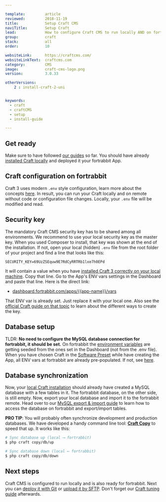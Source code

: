 ```yaml
---

template:         article
reviewed:         2018-11-19
title:            Setup Craft CMS
naviTitle:        Setup Craft
lead:             How to configure Craft CMS to run locally AND on fortrabbit.
group:            craft
stack:            all
order:            10

websiteLink:      https://craftcms.com/
websiteLinkText:  craftcms.com
category:         CMS
image:            craft-cms-logo.png
version:          3.0.33

otherVersions:
    2 : install-craft-2-uni


keywords:
  - craft
  - craftCMS
  - setup
  - install-guide

---
```



## Get ready

Make sure to have followed [our guides](/craft-3-about) so far. You should have already [installed Craft locally](craft-3-install-local) and deployed it your fortrabbit App. 

## Craft configuration on fortrabbit

Craft 3 uses modern `.env` style configuration, learn more about the concepts [here](/env-vars). In result, you can run your Craft locally and on remote without code or configuration file changes. Locally, your `.env` file will be modified and read.


## Security key

The mandatory Craft CMS security key has to be shared among all environments. We recommend to use your local security key as the master key. When you used Composer to install, that key was shown at the end of the installation. If not, open your local (hidden) `.env` file from the root folder of your project and find a line that looks like this:

```dotenv
SECURITY_KEY=69UzZSEquw9E7RdCyRRTRb1lxe7h0EPd
```

It will contain a value when you have [installed Craft 3 correctly on your local machine](/craft-3-install-local). Copy that line. Go to the App's ENV vars settings in the Dashboard and paste that line. Here is the direct link:

* [dashboard.fortrabbit.com/apps/{{app-name}}/vars](https://dashboard.fortrabbit.com/apps/{{app-name}}/vars)

That ENV var is already set. Just replace it with your local one. Also see the [official Craft guide on that topic](https://docs.craftcms.com/v3/installation.html#step-3-set-a-security-key) to learn about the different ways to create the key.


## Database setup

TLDR: **No need to configure the MySQL database connection for fortrabbit, it should be set.** On fortrabbit the [environment variables](/env-vars) are getting seeded from the ones set in the Dashboard (not from the .env file). When you have chosen Craft in the [Software Preset](/app#toc-software-preset) while have creating the App, all ENV vars at fortrabbit are already pre-populated. If not, see [here](craft-3-tune#toc-manually-set-env-vars).


## Database synchronization

Now, your [local Craft installation](/craft-3-install-local) should already have created a MySQL database with a few tables in it. The fortrabbit database, on the other side, is still empty. Now, export your local database and import it to the fortrabbit remote. Head over to our [MySQL export & import guide](/mysql#toc-export-amp-import) to learn how to access the database on fortrabbit and export/import tables.

**PRO TIP**: You will probably often synchronize development and production databases. We have developed a handy command line tool: **[Craft Copy](https://github.com/fortrabbit/craft-copy)** to speed that up. It works like this:

```bash
# Sync database up (local ⟶ fortrabbit)
$ php craft copy/db/up

# Sync database down (local ⟵ fortrabbit)
$ php craft copy/db/down
```

## Next steps

Craft CMS is configured to run locally and is also ready for fortrabbit. Next you can [deploy it with Git](/craft-3-deploy-git) or [upload it by SFTP](/craft-3-upload-sftp). Don't forget our [Craft tuning guide](/craft-3-tune) afterwards.
